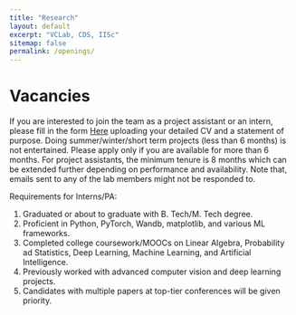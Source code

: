 ```yaml
---
title: "Research"
layout: default
excerpt: "VCLab, CDS, IISc"
sitemap: false
permalink: /openings/
---
```


# Vacancies 

If you are interested to join the team as a project assistant or an intern, please fill in the form [Here](https://docs.google.com/forms/d/e/1FAIpQLSdNhnvkUOKQ-Nqt12052XQjJFR-_WKWPlLHdeNfqEXKxMi7vw/viewform) uploading your detailed CV and a statement of purpose. Doing summer/winter/short term projects (less than 6 months) is not entertained. Please apply only if you are available for more than 6 months. For project assistants, the minimum tenure is 8 months which can be extended further depending on performance and availability. Note that, emails sent to any of the lab members might not be responded to.  

Requirements for Interns/PA:

1. Graduated or about to graduate with B. Tech/M. Tech degree.
2. Proficient in Python, PyTorch, Wandb, matplotlib, and various ML frameworks. 
3. Completed college coursework/MOOCs on Linear Algebra, Probability ad Statistics, Deep Learning, Machine Learning, and Artificial Intelligence.
4. Previously worked with advanced computer vision and deep learning projects.
5. Candidates with multiple papers at top-tier conferences will be given priority.
